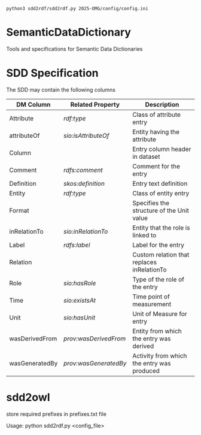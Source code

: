 `python3 sdd2rdf/sdd2rdf.py 2025-OMG/config/config.ini`

# SemanticDataDictionary
Tools and specifications for Semantic Data Dictionaries

# SDD Specification
The SDD may contain the following columns

| DM Column | Related Property | Description |
|------------ | -------------| -------------|
| Attribute    | _rdf:type_ | Class of attribute entry |
| attributeOf | _sio:isAttributeOf_ | Entity having the attribute |
| Column |  | Entry column header in dataset |
| Comment | _rdfs:comment_ | Comment for the entry |
| Definition | _skos:definition_ | Entry text definition|
| Entity | _rdf:type_ | Class of entity entry |
| Format | | Specifies the structure of the Unit value|
| inRelationTo | _sio:inRelationTo_ | Entity that the role is linked to |
| Label | _rdfs:label_ | Label for the entry |
| Relation | | Custom relation that replaces inRelationTo |
| Role | _sio:hasRole_ | Type of the role of the entry |
| Time | _sio:existsAt_ | Time point of measurement |
| Unit | _sio:hasUnit_ | Unit of Measure for entry |
| wasDerivedFrom | _prov:wasDerivedFrom_ | Entity from which the entry was derived |
| wasGeneratedBy | _prov:wasGeneratedBy_ | Activity from which the entry was produced |

# sdd2owl
store required prefixes in prefixes.txt file

Usage: python sdd2rdf.py <config_file> 

